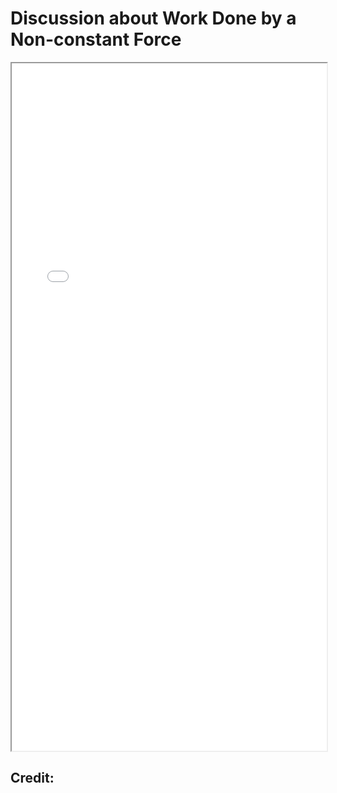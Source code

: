 # Discussion about Work Done by a Non-constant Force


<!--more-->

<iframe src="./pdf/WorkDone_NonconstantForce.pdf" height="1100px" width="100%"></iframe>



## Credit:

